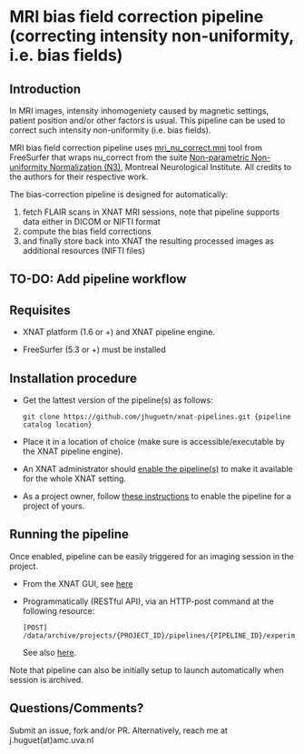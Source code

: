 # MRI bias field correction pipeline (correcting intensity non-uniformity, i.e. bias fields)

## Introduction
In MRI images, intensity inhomogeniety caused by magnetic settings, patient position and/or other factors is usual. This pipeline can be used to correct such intensity non-uniformity (i.e. bias fields).

MRI bias field correction pipeline uses [mri_nu_correct.mni](http://ftp.nmr.mgh.harvard.edu/pub/docs/wiki/mri_nu_correct.mni.help.xml.html) tool from FreeSurfer that wraps nu_correct from the suite [Non-parametric Non-uniformity Normalization (N3)](http://www.bic.mni.mcgill.ca/software/N3/), Montreal Neurological Institute. All credits to the authors for their respective work.

The bias-correction pipeline is designed for automatically: 

1. fetch FLAIR scans in XNAT MRI sessions, note that pipeline supports data either in DICOM or NIFTI format
2. compute the bias field corrections
3. and finally store back into XNAT the resulting processed images as additional resources (NIFTI files)

## TO-DO: Add pipeline workflow

## Requisites

- XNAT platform (1.6 or +) and XNAT pipeline engine.  

- FreeSurfer (5.3 or +) must be installed

## Installation procedure

* Get the lattest version of the pipeline(s) as follows: 

  ```
  git clone https://github.com/jhuguetn/xnat-pipelines.git {pipeline catalog location}
  ```
  
* Place it in a location of choice (make sure is accessible/executable by the XNAT pipeline engine).
* An XNAT administrator should [enable the pipeline(s)](https://wiki.xnat.org/display/XNAT16/Installing+Pipelines+in+XNAT) to make it available for the whole XNAT setting.
* As a project owner, follow [these instructions](https://wiki.xnat.org/display/XNAT16/Working+with+Processing+Pipelines) to enable the pipeline for a project of yours.

## Running the pipeline

Once enabled, pipeline can be easily triggered for an imaging session in the project.

* From the XNAT GUI, see [here](https://wiki.xnat.org/display/XNAT16/Working+with+Processing+Pipelines#WorkingwithProcessingPipelines-RunningPipelinesonyourProject)

* Programmatically (RESTful API), via an HTTP-post command at the following resource: 

  ```
  [POST] /data/archive/projects/{PROJECT_ID}/pipelines/{PIPELINE_ID}/experiments/{EXPERIMENT_ID}
  ```
  
  See also [here](https://github.com/jhuguetn/xnat-scripts/tree/master/pipeline_launcher).

Note that pipeline can also be initially setup to launch automatically when session is archived.

## Questions/Comments?

Submit an issue, fork and/or PR. Alternatively, reach me at j.huguet(at)amc.uva.nl
